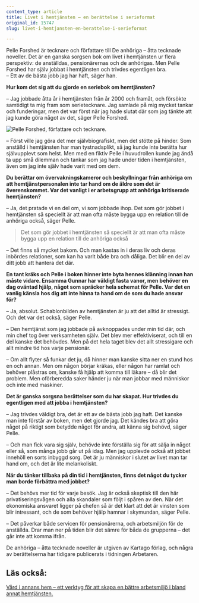 ```yaml
---
content_type: article
title: Livet i hemtjänsten – en berättelse i serieformat
original_id: 15747
slug: livet-i-hemtjansten-en-berattelse-i-serieformat

---
```


Pelle Forshed är tecknare och författare till De anhöriga – åtta tecknade noveller. Det är en ganska sorgsen bok om livet i hemtjänsten ur flera perspektiv: de anställdas, pensionärernas och de anhörigas. Men Pelle Forshed har själv jobbat i hemtjänsten och trivdes egentligen bra.  
– Ett av de bästa jobb jag har haft, säger han.

**Hur kom det sig att du gjorde en seriebok om hemtjänsten?**

– Jag jobbade åtta år i hemtjänsten från år 2000 och framåt, och försökte samtidigt ta mig fram som serietecknare. Jag samlade på mig mycket tankar och funderingar, men det var först när jag hade slutat där som jag tänkte att jag kunde göra något av det, säger Pelle Forshed.

![Pelle Forshed, författare och tecknare.](https://www.suntarbetsliv.se/wp-content/uploads/2013/10/pelle-forshed_forlagsbild-160x205-ab-1.jpg "Pelle Forshed, författare och tecknare.")

– Först ville jag göra det mer självbiografiskt, men det stötte på hinder. Som anställd i hemtjänsten har man tystnadsplikt, så jag kunde inte berätta hur självupplevt som helst. Men med en fiktiv Pelle i huvudrollen kunde jag ändå ta upp små dilemman och tankar som jag hade under tiden i hemtjänsten, även om jag inte själv hade varit med om dem.

**Du berättar om övervakningskameror och beskyllningar från anhöriga om att hemtjänstpersonalen inte tar hand om de äldre som det är överenskommet. Var det vanligt i er arbetsgrupp att anhöriga kritiserade hemtjänsten?**

– Ja, det pratade vi en del om, vi som jobbade ihop. Det som gör jobbet i hemtjänsten så speciellt är att man ofta måste bygga upp en relation till de anhöriga också, säger Pelle.

> Det som gör jobbet i hemtjänsten så speciellt är att man ofta måste bygga upp en relation till de anhöriga också

– Det finns så mycket bakom. Och man kastas in i deras liv och deras inbördes relationer, som kan ha varit både bra och dåliga. Det blir en del av ditt jobb att hantera det där.

**En tant kräks och Pelle i boken hinner inte byta hennes klänning innan han måste vidare. Ensamma Gunnar har väldigt fasta vanor, men behöver en dag oväntad hjälp, något som spräcker hela schemat för Pelle. Var det en vanlig känsla hos dig att inte hinna ta hand om de som du hade ansvar för?**

– Ja, absolut. Schablonbilden av hemtjänsten är ju att det alltid är stressigt. Och det var det också, säger Pelle.

– Den hemtjänst som jag jobbade på avknoppades under min tid där, och min chef tog över verksamheten själv. Det blev mer effektiviserat, och till en del kanske det behövdes. Men på det hela taget blev det allt stressigare och allt mindre tid hos varje pensionär.

– Om allt flyter så funkar det ju, då hinner man kanske sitta ner en stund hos en och annan. Men om någon börjar kräkas, eller någon har ramlat och behöver plåstras om, kanske få hjälp att komma till läkare – då blir det problem. Men oförberedda saker händer ju när man jobbar med människor och inte med maskiner.

**Det är ganska sorgsna berättelser som du har skapat. Hur trivdes du egentligen med att jobba i hemtjänsten?**

– Jag trivdes väldigt bra, det är ett av de bästa jobb jag haft. Det kanske man inte förstår av boken, men det gjorde jag. Det kändes bra att göra något på riktigt som betydde något för andra, att känna sig behövd, säger Pelle.

– Och man fick vara sig själv, behövde inte förställa sig för att sälja in något eller så, som många jobb går ut på idag. Men jag upplevde också att jobbet innehöll en sorts inbyggd sorg. Det är ju människor i slutet av livet man tar hand om, och det är lite melankoliskt.

**När du tänker tillbaka på din tid i hemtjänsten, finns det något du tycker man borde förbättra med jobbet?**

– Det behövs mer tid för varje besök. Jag är också skeptisk till den här privatiseringsvågen och alla skandaler som följt i spåren av den. När det ekonomiska ansvaret ligger på chefen så är det klart att det är vinsten som blir intressant, och de som behöver hjälp hamnar i skymundan, säger Pelle.

– Det påverkar både servicen för pensionärerna, och arbetsmiljön för de anställda. Drar man ner på tiden blir det sämre för båda de grupperna – det går inte att komma ifrån.

De anhöriga – åtta tecknade noveller är utgiven av Kartago förlag, och några av berättelserna har tidigare publicerats i tidningen Arbetaren.

Läs också:
----------

[Vård i annans hem – ett verktyg för att skapa en bättre arbetsmiljö i bland annat hemtjänsten.](https://www.suntarbetsliv.se/verktyg/vard-i-annans-hem/ "Vård i annans hem – ett verktyg för att skapa en bättre arbetsmiljö i bland annat hemtjänsten.")

